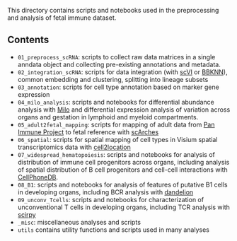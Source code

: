 This directory contains scripts and notebooks used in the preprocessing and analysis of fetal immune dataset. 

## Contents

* `01_preprocess_scRNA`: scripts to collect raw data matrices in a single anndata object and collecting pre-existing annotations and metadata.
* `02_integration_scRNA`: scripts for data integration (with [scVI](https://scvi-tools.org/) or [BBKNN](https://github.com/Teichlab/bbknn)), common embedding and clustering, splitting into lineage subsets
* `03_annotation`: scripts for cell type annotation based on marker gene expression
* `04_milo_analysis`: scripts and notebooks for differential abundance analysis with [Milo](https://github.com/emdann/milopy) and differential expression analysis of variation across organs and gestation in lymphoid and myeloid compartments.
* `05_adult2fetal_mapping`: scripts for mapping of adult data from [Pan Immune Project](https://www.biorxiv.org/content/10.1101/2021.04.28.441762v2.full) to fetal reference with [scArches](https://docs.scvi-tools.org/en/stable/tutorials/notebooks/scarches_scvi_tools.html)
* `06_spatial`: scripts for spatial mapping of cell types in Visium spatial transcriptomics data with [cell2location](https://cell2location.readthedocs.io/en/latest/)
* `07_widespread_hematopoiesis`: scripts and notebooks for analysis of distribution of immune cell progenitors across organs, including analysis of spatial distribution of B cell progenitors and cell-cell interactions with [CellPhoneDB](https://github.com/Teichlab/cellphonedb).
* `08_B1`: scripts and notebooks for analysis of features of putative B1 cells in developing organs, including BCR analysis with [dandelion](https://github.com/zktuong/dandelion)
* `09_unconv_Tcells`: scripts and notebooks for characterization of unconventional T cells in developing organs, including TCR analysis with [scirpy](https://github.com/icbi-lab/scirpy)
* `_misc`: miscellaneous analyses and scripts
* `utils` contains utility functions and scripts used in many analyses
